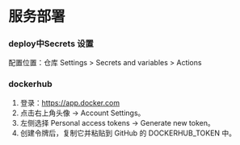 # 服务部署

### deploy中Secrets 设置

配置位置：仓库 Settings > Secrets and variables > Actions

### dockerhub

1. 登录：https://app.docker.com
2. 点击右上角头像 → Account Settings。
3. 左侧选择 Personal access tokens → Generate new token。
4. 创建令牌后，复制它并粘贴到 GitHub 的 DOCKERHUB_TOKEN 中。
